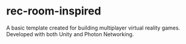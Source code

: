 # rec-room-inspired
A basic template created for building multiplayer virtual reality games. Developed with both Unity and Photon Networking.
